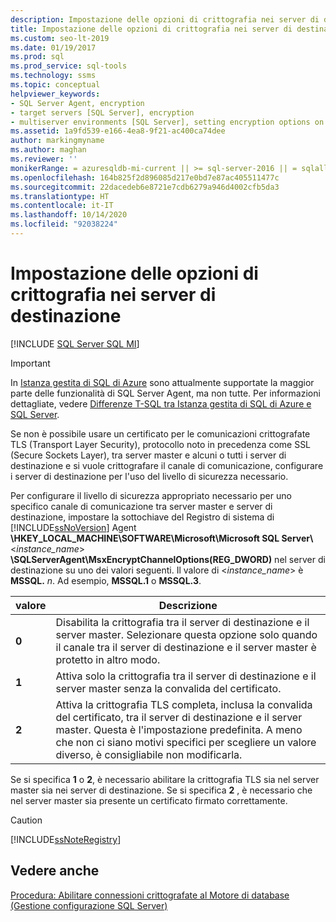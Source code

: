 ```yaml
---
description: Impostazione delle opzioni di crittografia nei server di destinazione
title: Impostazione delle opzioni di crittografia nei server di destinazione
ms.custom: seo-lt-2019
ms.date: 01/19/2017
ms.prod: sql
ms.prod_service: sql-tools
ms.technology: ssms
ms.topic: conceptual
helpviewer_keywords:
- SQL Server Agent, encryption
- target servers [SQL Server], encryption
- multiserver environments [SQL Server], setting encryption options on target servers
ms.assetid: 1a9fd539-e166-4ea8-9f21-ac400ca74dee
author: markingmyname
ms.author: maghan
ms.reviewer: ''
monikerRange: = azuresqldb-mi-current || >= sql-server-2016 || = sqlallproducts-allversions
ms.openlocfilehash: 164b825f2d896085d217e0bd7e87ac405511477c
ms.sourcegitcommit: 22dacedeb6e8721e7cdb6279a946d4002cfb5da3
ms.translationtype: HT
ms.contentlocale: it-IT
ms.lasthandoff: 10/14/2020
ms.locfileid: "92038224"
---
```

# <a name="set-encryption-options-on-target-servers"></a>Impostazione delle opzioni di crittografia nei server di destinazione
[!INCLUDE [SQL Server SQL MI](../../includes/applies-to-version/sql-asdbmi.md)]

> [!IMPORTANT]  
> In [Istanza gestita di SQL di Azure](/azure/sql-database/sql-database-managed-instance) sono attualmente supportate la maggior parte delle funzionalità di SQL Server Agent, ma non tutte. Per informazioni dettagliate, vedere [Differenze T-SQL tra Istanza gestita di SQL di Azure e SQL Server](/azure/sql-database/sql-database-managed-instance-transact-sql-information#sql-server-agent).

Se non è possibile usare un certificato per le comunicazioni crittografate TLS (Transport Layer Security), protocollo noto in precedenza come SSL (Secure Sockets Layer), tra server master e alcuni o tutti i server di destinazione e si vuole crittografare il canale di comunicazione, configurare i server di destinazione per l'uso del livello di sicurezza necessario.  
  
Per configurare il livello di sicurezza appropriato necessario per uno specifico canale di comunicazione tra server master e server di destinazione, impostare la sottochiave del Registro di sistema di [!INCLUDE[ssNoVersion](../../includes/ssnoversion-md.md)] Agent **\HKEY_LOCAL_MACHINE\SOFTWARE\Microsoft\Microsoft SQL Server\\** \<*instance_name*> **\SQLServerAgent\MsxEncryptChannelOptions(REG_DWORD)** nel server di destinazione su uno dei valori seguenti. Il valore di \<*instance_name*> è **MSSQL.** _n_. Ad esempio, **MSSQL.1** o **MSSQL.3**.  
  
|valore|Descrizione|  
|---------|---------------|  
|**0**|Disabilita la crittografia tra il server di destinazione e il server master. Selezionare questa opzione solo quando il canale tra il server di destinazione e il server master è protetto in altro modo.|  
|**1**|Attiva solo la crittografia tra il server di destinazione e il server master senza la convalida del certificato.|  
|**2**|Attiva la crittografia TLS completa, inclusa la convalida del certificato, tra il server di destinazione e il server master. Questa è l'impostazione predefinita. A meno che non ci siano motivi specifici per scegliere un valore diverso, è consigliabile non modificarla.|  
  
Se si specifica **1** o **2**, è necessario abilitare la crittografia TLS sia nel server master sia nei server di destinazione. Se si specifica **2** , è necessario che nel server master sia presente un certificato firmato correttamente.  
  
> [!CAUTION]  
> [!INCLUDE[ssNoteRegistry](../../includes/ssnoteregistry-md.md)]  
  
## <a name="see-also"></a>Vedere anche  
[Procedura: Abilitare connessioni crittografate al Motore di database (Gestione configurazione SQL Server)](../../database-engine/configure-windows/enable-encrypted-connections-to-the-database-engine.md)  
